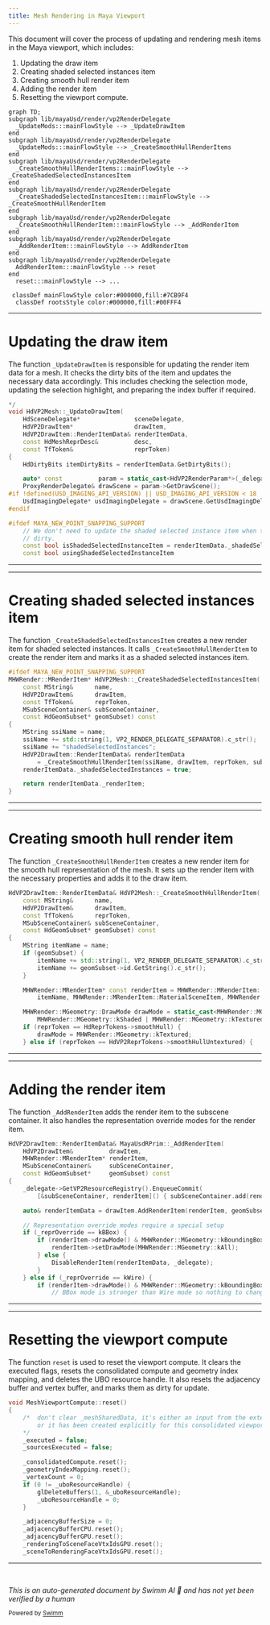```yaml
---
title: Mesh Rendering in Maya Viewport
---
```


This document will cover the process of updating and rendering mesh items in the Maya viewport, which includes:

1. Updating the draw item
2. Creating shaded selected instances item
3. Creating smooth hull render item
4. Adding the render item
5. Resetting the viewport compute.

```mermaid
graph TD;
subgraph lib/mayaUsd/render/vp2RenderDelegate
  _UpdateMods:::mainFlowStyle --> _UpdateDrawItem
end
subgraph lib/mayaUsd/render/vp2RenderDelegate
  _UpdateMods:::mainFlowStyle --> _CreateSmoothHullRenderItems
end
subgraph lib/mayaUsd/render/vp2RenderDelegate
  _CreateSmoothHullRenderItems:::mainFlowStyle --> _CreateShadedSelectedInstancesItem
end
subgraph lib/mayaUsd/render/vp2RenderDelegate
  _CreateShadedSelectedInstancesItem:::mainFlowStyle --> _CreateSmoothHullRenderItem
end
subgraph lib/mayaUsd/render/vp2RenderDelegate
  _CreateSmoothHullRenderItem:::mainFlowStyle --> _AddRenderItem
end
subgraph lib/mayaUsd/render/vp2RenderDelegate
  _AddRenderItem:::mainFlowStyle --> AddRenderItem
end
subgraph lib/mayaUsd/render/vp2RenderDelegate
  AddRenderItem:::mainFlowStyle --> reset
end
  reset:::mainFlowStyle --> ...

 classDef mainFlowStyle color:#000000,fill:#7CB9F4
  classDef rootsStyle color:#000000,fill:#00FFF4
```

<SwmSnippet path="/lib/mayaUsd/render/vp2RenderDelegate/mesh.cpp" line="1589">

---

# Updating the draw item

The function `_UpdateDrawItem` is responsible for updating the render item data for a mesh. It checks the dirty bits of the item and updates the necessary data accordingly. This includes checking the selection mode, updating the selection highlight, and preparing the index buffer if required.

```c++
*/
void HdVP2Mesh::_UpdateDrawItem(
    HdSceneDelegate*               sceneDelegate,
    HdVP2DrawItem*                 drawItem,
    HdVP2DrawItem::RenderItemData& renderItemData,
    const HdMeshReprDesc&          desc,
    const TfToken&                 reprToken)
{
    HdDirtyBits itemDirtyBits = renderItemData.GetDirtyBits();

    auto* const          param = static_cast<HdVP2RenderParam*>(_delegate->GetRenderParam());
    ProxyRenderDelegate& drawScene = param->GetDrawScene();
#if !defined(USD_IMAGING_API_VERSION) || USD_IMAGING_API_VERSION < 18
    UsdImagingDelegate* usdImagingDelegate = drawScene.GetUsdImagingDelegate();
#endif

#ifdef MAYA_NEW_POINT_SNAPPING_SUPPORT
    // We don't need to update the shaded selected instance item when the selection mode is not
    // dirty.
    const bool isShadedSelectedInstanceItem = renderItemData._shadedSelectedInstances;
    const bool usingShadedSelectedInstanceItem
```

---

</SwmSnippet>

<SwmSnippet path="/lib/mayaUsd/render/vp2RenderDelegate/mesh.cpp" line="2705">

---

# Creating shaded selected instances item

The function `_CreateShadedSelectedInstancesItem` creates a new render item for shaded selected instances. It calls `_CreateSmoothHullRenderItem` to create the render item and marks it as a shaded selected instances item.

```c++
#ifdef MAYA_NEW_POINT_SNAPPING_SUPPORT
MHWRender::MRenderItem* HdVP2Mesh::_CreateShadedSelectedInstancesItem(
    const MString&      name,
    HdVP2DrawItem&      drawItem,
    const TfToken&      reprToken,
    MSubSceneContainer& subSceneContainer,
    const HdGeomSubset* geomSubset) const
{
    MString ssiName = name;
    ssiName += std::string(1, VP2_RENDER_DELEGATE_SEPARATOR).c_str();
    ssiName += "shadedSelectedInstances";
    HdVP2DrawItem::RenderItemData& renderItemData
        = _CreateSmoothHullRenderItem(ssiName, drawItem, reprToken, subSceneContainer, geomSubset);
    renderItemData._shadedSelectedInstances = true;

    return renderItemData._renderItem;
}
```

---

</SwmSnippet>

<SwmSnippet path="/lib/mayaUsd/render/vp2RenderDelegate/mesh.cpp" line="2726">

---

# Creating smooth hull render item

The function `_CreateSmoothHullRenderItem` creates a new render item for the smooth hull representation of the mesh. It sets up the render item with the necessary properties and adds it to the draw item.

```c++
HdVP2DrawItem::RenderItemData& HdVP2Mesh::_CreateSmoothHullRenderItem(
    const MString&      name,
    HdVP2DrawItem&      drawItem,
    const TfToken&      reprToken,
    MSubSceneContainer& subSceneContainer,
    const HdGeomSubset* geomSubset) const
{
    MString itemName = name;
    if (geomSubset) {
        itemName += std::string(1, VP2_RENDER_DELEGATE_SEPARATOR).c_str();
        itemName += geomSubset->id.GetString().c_str();
    }

    MHWRender::MRenderItem* const renderItem = MHWRender::MRenderItem::Create(
        itemName, MHWRender::MRenderItem::MaterialSceneItem, MHWRender::MGeometry::kTriangles);

    MHWRender::MGeometry::DrawMode drawMode = static_cast<MHWRender::MGeometry::DrawMode>(
        MHWRender::MGeometry::kShaded | MHWRender::MGeometry::kTextured);
    if (reprToken == HdReprTokens->smoothHull) {
        drawMode = MHWRender::MGeometry::kTextured;
    } else if (reprToken == HdVP2ReprTokens->smoothHullUntextured) {
```

---

</SwmSnippet>

<SwmSnippet path="/lib/mayaUsd/render/vp2RenderDelegate/mayaPrimCommon.cpp" line="447">

---

# Adding the render item

The function `_AddRenderItem` adds the render item to the subscene container. It also handles the representation override modes for the render item.

```c++
HdVP2DrawItem::RenderItemData& MayaUsdRPrim::_AddRenderItem(
    HdVP2DrawItem&          drawItem,
    MHWRender::MRenderItem* renderItem,
    MSubSceneContainer&     subSceneContainer,
    const HdGeomSubset*     geomSubset) const
{
    _delegate->GetVP2ResourceRegistry().EnqueueCommit(
        [&subSceneContainer, renderItem]() { subSceneContainer.add(renderItem); });

    auto& renderItemData = drawItem.AddRenderItem(renderItem, geomSubset);

    // Representation override modes require a special setup
    if (_reprOverride == kBBox) {
        if (renderItem->drawMode() & MHWRender::MGeometry::kBoundingBox) {
            renderItem->setDrawMode(MHWRender::MGeometry::kAll);
        } else {
            DisableRenderItem(renderItemData, _delegate);
        }
    } else if (_reprOverride == kWire) {
        if (renderItem->drawMode() & MHWRender::MGeometry::kBoundingBox) {
            // BBox mode is stronger than Wire mode so nothing to change here
```

---

</SwmSnippet>

<SwmSnippet path="/lib/mayaUsd/render/vp2RenderDelegate/meshViewportCompute.cpp" line="116">

---

# Resetting the viewport compute

The function `reset` is used to reset the viewport compute. It clears the executed flags, resets the consolidated compute and geometry index mapping, and deletes the UBO resource handle. It also resets the adjacency buffer and vertex buffer, and marks them as dirty for update.

```c++
void MeshViewportCompute::reset()
{
    /*  don't clear _meshSharedData, it's either an input from the external HdVP2Mesh
        or it has been created explicitly for this consolidated viewport compute.
    */
    _executed = false;
    _sourcesExecuted = false;

    _consolidatedCompute.reset();
    _geometryIndexMapping.reset();
    _vertexCount = 0;
    if (0 != _uboResourceHandle) {
        glDeleteBuffers(1, &_uboResourceHandle);
        _uboResourceHandle = 0;
    }

    _adjacencyBufferSize = 0;
    _adjacencyBufferCPU.reset();
    _adjacencyBufferGPU.reset();
    _renderingToSceneFaceVtxIdsGPU.reset();
    _sceneToRenderingFaceVtxIdsGPU.reset();
```

---

</SwmSnippet>

&nbsp;

_This is an auto-generated document by Swimm AI 🌊 and has not yet been verified by a human_

<SwmMeta version="3.0.0" repo-id="Z2l0aHViJTNBJTNBbWF5YS11c2QlM0ElM0FnaWxhZG5hdm90" repo-name="maya-usd"><sup>Powered by [Swimm](/)</sup></SwmMeta>
